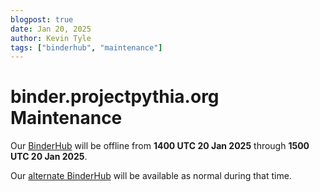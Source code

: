```yaml
---
blogpost: true
date: Jan 20, 2025
author: Kevin Tyle
tags: ["binderhub", "maintenance"]
---
```


# binder.projectpythia.org Maintenance

Our [BinderHub](https://binder.projectpythia.org) will be offline from **1400 UTC 20 Jan 2025** through **1500 UTC 20 Jan 2025**.

Our [alternate BinderHub](https://binder.pythia.2i2c.cloud) will be available as normal during that time.
